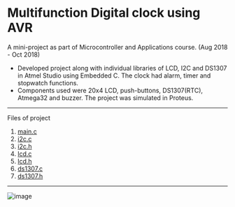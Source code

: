 # Multifunction Digital clock using AVR
A mini-project as part of Microcontroller and Applications course. (Aug 2018 - Oct 2018)
 - Developed project along with individual libraries of LCD, I2C and DS1307 in Atmel Studio using Embedded C. The clock had alarm, timer and stopwatch functions.
 - Components used were 20x4 LCD, push-buttons, DS1307(RTC), Atmega32 and buzzer. The project was simulated in Proteus.

---
Files of project
 
 1. [main.c](PROJ/PROJ.c)
 2. [i2c.c](PROJ/i2c.c)
 3. [i2c.h](PROJ/i2c.h)
 4. [lcd.c](PROJ/lcd.c)
 5. [lcd.h](PROJ/lcd.h)
 6. [ds1307.c](PROJ/ds1307.c)
 7. [ds1307.h](PROJ/ds1307.h)
 
---
![image](https://user-images.githubusercontent.com/40416883/197306756-cce223ca-9bd4-4c35-a7fa-72039dea60e0.png)
